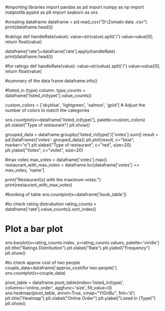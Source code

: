 #importing libraries 
import pandas as pd
import numpy as np
import matplotlib.pyplot as plt
import seaborn as sns

#creating dataframe
dataframe = pd.read_csv("D:\Zomato data .csv")
print(dataframe.head())

#ratings
def handleRate(value):
	value=str(value).split('/')
	value=value[0];
	return float(value)

dataframe['rate']=dataframe['rate'].apply(handleRate)
print(dataframe.head())

#for ratings
def handleRate(value):
	value=str(value).split('/')
	value=value[0];
	return float(value)

 #summary of the data frame
dataframe.info()

#listed_in (type) column.
type_counts = dataframe['listed_in(type)'].value_counts()


custom_colors = ['skyblue', 'lightgreen', 'salmon', 'gold']  # Adjust the number of colors to match the categories

sns.countplot(x=dataframe['listed_in(type)'], palette=custom_colors)
plt.xlabel("Type of restaurant")
plt.show()


grouped_data = dataframe.groupby('listed_in(type)')['votes'].sum()
result = pd.DataFrame({'votes': grouped_data})
plt.plot(result, c="blue", marker="o")
plt.xlabel("Type of restaurant", c="red", size=20)
plt.ylabel("Votes", c="violet", size=20)


#max votes
max_votes = dataframe['votes'].max()
restaurant_with_max_votes = dataframe.loc[dataframe['votes'] == max_votes, 'name']

print("Restaurant(s) with the maximum votes:")
print(restaurant_with_max_votes)


#booking of table
sns.countplot(x=dataframe['book_table'])

#to check rating distrubution
rating_counts = dataframe['rate'].value_counts().sort_index()
# Plot a bar plot
sns.barplot(x=rating_counts.index, y=rating_counts.values, palette='viridis')
plt.title("Ratings Distribution")
plt.xlabel("Rate")
plt.ylabel("Frequency")
plt.show()

#to check approx cost of two people
couple_data=dataframe['approx_cost(for two people)']
sns.countplot(x=couple_data)

pivot_table = dataframe.pivot_table(index='listed_in(type)', columns='online_order', aggfunc='size', fill_value=0)
sns.heatmap(pivot_table, annot=True, cmap="YlGnBu", fmt='d')
plt.title("Heatmap")
plt.xlabel("Online Order")
plt.ylabel("Listed In (Type)")
plt.show()



 
